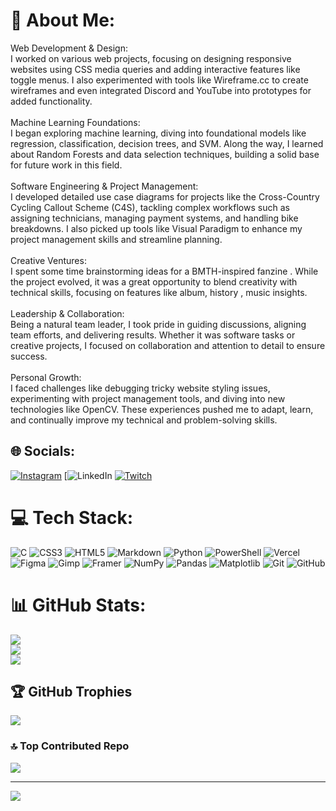 # 💫 About Me:
Web Development & Design:<br>I worked on various web projects, focusing on designing responsive websites using CSS media queries and adding interactive features like toggle menus. I also experimented with tools like Wireframe.cc to create wireframes and even integrated Discord and YouTube into prototypes for added functionality.<br><br>Machine Learning Foundations:<br>I began exploring machine learning, diving into foundational models like regression, classification, decision trees, and SVM. Along the way, I learned about Random Forests and data selection techniques, building a solid base for future work in this field.<br><br>Software Engineering & Project Management:<br>I developed detailed use case diagrams for projects like the Cross-Country Cycling Callout Scheme (C4S), tackling complex workflows such as assigning technicians, managing payment systems, and handling bike breakdowns. I also picked up tools like Visual Paradigm to enhance my project management skills and streamline planning.<br><br>Creative Ventures:<br>I spent some time brainstorming ideas for a BMTH-inspired fanzine . While the project evolved, it was a great opportunity to blend creativity with technical skills, focusing on features like  album, history , music  insights.<br><br>Leadership & Collaboration:<br>Being a natural team leader, I took pride in guiding discussions, aligning team efforts, and delivering results. Whether it was software tasks or creative projects, I focused on collaboration and attention to detail to ensure success.<br><br>Personal Growth:<br>I faced challenges like debugging tricky website styling issues, experimenting with project management tools, and diving into new technologies like OpenCV. These experiences pushed me to adapt, learn, and continually improve my technical and problem-solving skills.


## 🌐 Socials:
[![Instagram](https://img.shields.io/badge/Instagram-%23E4405F.svg?logo=Instagram&logoColor=white)](https://instagram.com/syed_omar12) [![LinkedIn](https://www.linkedin.com/in/syed-muhammad-omar-afnan-b36719260/) [![Twitch](https://img.shields.io/badge/Twitch-%239146FF.svg?logo=Twitch&logoColor=white)](https://twitch.tv/syedomar11) 

# 💻 Tech Stack:
![C](https://img.shields.io/badge/c-%2300599C.svg?style=for-the-badge&logo=c&logoColor=white) ![CSS3](https://img.shields.io/badge/css3-%231572B6.svg?style=for-the-badge&logo=css3&logoColor=white) ![HTML5](https://img.shields.io/badge/html5-%23E34F26.svg?style=for-the-badge&logo=html5&logoColor=white) ![Markdown](https://img.shields.io/badge/markdown-%23000000.svg?style=for-the-badge&logo=markdown&logoColor=white) ![Python](https://img.shields.io/badge/python-3670A0?style=for-the-badge&logo=python&logoColor=ffdd54) ![PowerShell](https://img.shields.io/badge/PowerShell-%235391FE.svg?style=for-the-badge&logo=powershell&logoColor=white) ![Vercel](https://img.shields.io/badge/vercel-%23000000.svg?style=for-the-badge&logo=vercel&logoColor=white) ![Figma](https://img.shields.io/badge/figma-%23F24E1E.svg?style=for-the-badge&logo=figma&logoColor=white) ![Gimp](https://img.shields.io/badge/Gimp-657D8B?style=for-the-badge&logo=gimp&logoColor=FFFFFF) ![Framer](https://img.shields.io/badge/Framer-black?style=for-the-badge&logo=framer&logoColor=blue) ![NumPy](https://img.shields.io/badge/numpy-%23013243.svg?style=for-the-badge&logo=numpy&logoColor=white) ![Pandas](https://img.shields.io/badge/pandas-%23150458.svg?style=for-the-badge&logo=pandas&logoColor=white) ![Matplotlib](https://img.shields.io/badge/Matplotlib-%23ffffff.svg?style=for-the-badge&logo=Matplotlib&logoColor=black) ![Git](https://img.shields.io/badge/git-%23F05033.svg?style=for-the-badge&logo=git&logoColor=white) ![GitHub](https://img.shields.io/badge/github-%23121011.svg?style=for-the-badge&logo=github&logoColor=white)
# 📊 GitHub Stats:
![](https://github-readme-stats.vercel.app/api?username=omar-afnan&theme=dark&hide_border=false&include_all_commits=true&count_private=true)<br/>
![](https://github-readme-streak-stats.herokuapp.com/?user=omar-afnan&theme=dark&hide_border=false)<br/>
![](https://github-readme-stats.vercel.app/api/top-langs/?username=omar-afnan&theme=dark&hide_border=false&include_all_commits=true&count_private=true&layout=compact)

## 🏆 GitHub Trophies
![](https://github-profile-trophy.vercel.app/?username=omar-afnan&theme=nord&no-frame=false&no-bg=true&margin-w=4)

### 🔝 Top Contributed Repo
![](https://github-contributor-stats.vercel.app/api?username=omar-afnan&limit=5&theme=dark&combine_all_yearly_contributions=true)

---
[![](https://visitcount.itsvg.in/api?id=omar-afnan&icon=9&color=2)](https://visitcount.itsvg.in)

<!-- Proudly created with GPRM ( https://gprm.itsvg.in ) -->
